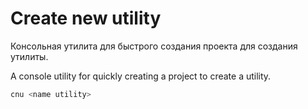 # Create new  utility

Консольная утилита для быстрого создания проекта для создания утилиты. 

A console utility for quickly creating a project to create a utility.

```bash
cnu <name utility> 
```